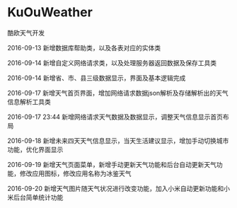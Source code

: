 # KuOuWeather
酷欧天气开发

2016-09-13
新增数据库帮助类，以及各表对应的实体类

2016-09-14
新增自定义网络请求类，以及处理服务器返回数据及保存工具类

2016-09-14
新增省、市、县三级数据显示，界面及基本逻辑完成

2016-09-17
新增天气首页界面，增加网络请求数据json解析及存储解析出的天气信息解析工具类

2016-09-17 23:44
新增网络请求天气数据及数据显示，调整天气信息显示首页布局

2016-09-18
新增未来四天天气信息显示，当天生活建议显示，增加手动切换城市功能，优化界面显示

2016-09-19
新增天气页面菜单，新增手动更新天气功能和后台自动更新天气功能，修改应用图标，修改应用名称为冰鉴天气

2016-09-20
新增天气图片随天气状况进行改变功能，加入小米自动更新功能和小米后台简单统计功能